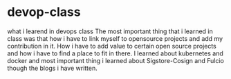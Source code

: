 # devop-class
what i  learend in devops class
The most important thing that i learned in class was that how i have to link myself to opensource projects and add my contribution in it.
How i have to add value to certain open source projects and how i have to find a place to fit in there. I learned about kubernetes and docker and most important thing i learned about Sigstore-Cosign and Fulcio though the blogs i have written.
